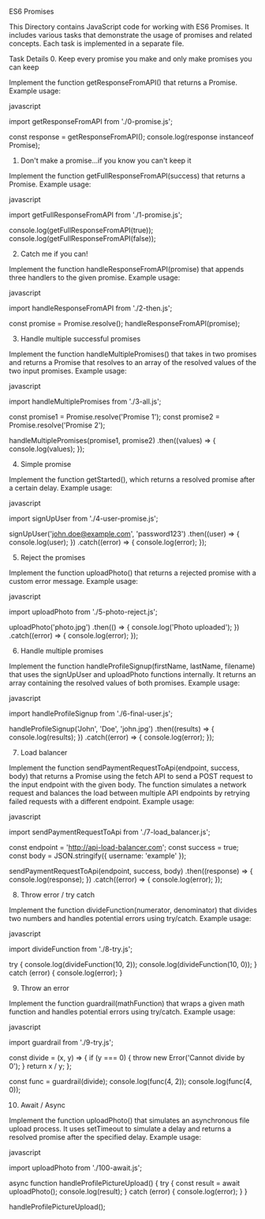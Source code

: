 ES6 Promises

This Directory contains JavaScript code for working with ES6 Promises. It includes various tasks that demonstrate the usage of promises and related concepts. Each task is implemented in a separate file.

Task Details
0. Keep every promise you make and only make promises you can keep

Implement the function getResponseFromAPI() that returns a Promise. Example usage:

javascript

import getResponseFromAPI from './0-promise.js';

const response = getResponseFromAPI();
console.log(response instanceof Promise);

1. Don't make a promise...if you know you can't keep it

Implement the function getFullResponseFromAPI(success) that returns a Promise. Example usage:

javascript

import getFullResponseFromAPI from './1-promise.js';

console.log(getFullResponseFromAPI(true));
console.log(getFullResponseFromAPI(false));

2. Catch me if you can!

Implement the function handleResponseFromAPI(promise) that appends three handlers to the given promise. Example usage:

javascript

import handleResponseFromAPI from './2-then.js';

const promise = Promise.resolve();
handleResponseFromAPI(promise);

3. Handle multiple successful promises

Implement the function handleMultiplePromises() that takes in two promises and returns a Promise that resolves to an array of the resolved values of the two input promises. Example usage:

javascript

import handleMultiplePromises from './3-all.js';

const promise1 = Promise.resolve('Promise 1');
const promise2 = Promise.resolve('Promise 2');

handleMultiplePromises(promise1, promise2)
  .then((values) => {
    console.log(values);
  });

4. Simple promise

Implement the function getStarted(), which returns a resolved promise after a certain delay. Example usage:

javascript

import signUpUser from './4-user-promise.js';

signUpUser('john.doe@example.com', 'password123')
  .then((user) => {
    console.log(user);
  })
  .catch((error) => {
    console.log(error);
  });

5. Reject the promises

Implement the function uploadPhoto() that returns a rejected promise with a custom error message. Example usage:

javascript

import uploadPhoto from './5-photo-reject.js';

uploadPhoto('photo.jpg')
  .then(() => {
    console.log('Photo uploaded');
  })
  .catch((error) => {
    console.log(error);
  });

6. Handle multiple promises

Implement the function handleProfileSignup(firstName, lastName, filename) that uses the signUpUser and uploadPhoto functions internally. It returns an array containing the resolved values of both promises. Example usage:

javascript

import handleProfileSignup from './6-final-user.js';

handleProfileSignup('John', 'Doe', 'john.jpg')
  .then((results) => {
    console.log(results);
  })
  .catch((error) => {
    console.log(error);
  });

7. Load balancer

Implement the function sendPaymentRequestToApi(endpoint, success, body) that returns a Promise using the fetch API to send a POST request to the input endpoint with the given body. The function simulates a network request and balances the load between multiple API endpoints by retrying failed requests with a different endpoint. Example usage:

javascript

import sendPaymentRequestToApi from './7-load_balancer.js';

const endpoint = 'http://api-load-balancer.com';
const success = true;
const body = JSON.stringify({ username: 'example' });

sendPaymentRequestToApi(endpoint, success, body)
  .then((response) => {
    console.log(response);
  })
  .catch((error) => {
    console.log(error);
  });

8. Throw error / try catch

Implement the function divideFunction(numerator, denominator) that divides two numbers and handles potential errors using try/catch. Example usage:

javascript

import divideFunction from './8-try.js';

try {
  console.log(divideFunction(10, 2));
  console.log(divideFunction(10, 0));
} catch (error) {
  console.log(error);
}

9. Throw an error

Implement the function guardrail(mathFunction) that wraps a given math function and handles potential errors using try/catch. Example usage:

javascript

import guardrail from './9-try.js';

const divide = (x, y) => {
  if (y === 0) {
    throw new Error('Cannot divide by 0');
  }
  return x / y;
};

const func = guardrail(divide);
console.log(func(4, 2));
console.log(func(4, 0));

10. Await / Async

Implement the function uploadPhoto() that simulates an asynchronous file upload process. It uses setTimeout to simulate a delay and returns a resolved promise after the specified delay. Example usage:

javascript

import uploadPhoto from './100-await.js';

async function handleProfilePictureUpload() {
  try {
    const result = await uploadPhoto();
    console.log(result);
  } catch (error) {
    console.log(error);
  }
}

handleProfilePictureUpload();


